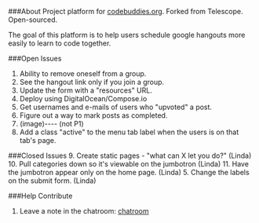 ###About
Project platform for [codebuddies.org](http://codebuddies.org). Forked from Telescope. Open-sourced.

The goal of this platform is to help users schedule google hangouts more easily to learn to code together.


###Open Issues
1. Ability to remove oneself from a group.
2. See the hangout link only if you join a group.
3. Update the form with a "resources" URL.
4. Deploy using DigitalOcean/Compose.io
6. Get usernames and e-mails of users who "upvoted" a post.
7. Figure out a way to mark posts as completed.
8. (image)--<join group>--<checkmark yes when clicked> (not P1)
12. Add a class "active" to the menu tab label when the users is on that tab's page.

###Closed Issues
9. Create static pages - "what can X let you do?" (Linda)
10. Pull categories down so it's viewable on the jumbotron (Linda)
11. Have the jumbotron appear only on the home page. (Linda)
5. Change the labels on the submit form. (Linda)

###Help Contribute
1. Leave a note in the chatroom: [chatroom](https://gitter.im/lpatmo/codebuddies-meteor)